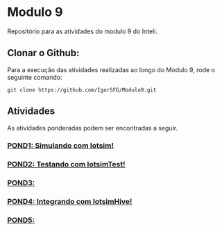 # Modulo 9
Repositório para as atividades do modulo 9 do Inteli.

## Clonar o Github:
Para a execução das atividades realizadas ao longo do Modulo 9, rode o seguinte comando:
```
git clone https://github.com/IgorSFG/Modulo9.git
```

## Atividades
As atividades ponderadas podem ser encontradas a seguir.

### [POND1: Simulando com Iotsim!](https://github.com/IgorSFG/Modulo9/tree/main/src/pond1)

### [POND2: Testando com IotsimTest!](https://github.com/IgorSFG/Modulo9/tree/main/src/pond2)

### [POND3: ](https://github.com/IgorSFG/Modulo9/tree/main/src/pond3)

### [POND4: Integrando com IotsimHive!](https://github.com/IgorSFG/Modulo9/tree/main/src/pond4)

### [POND5: ](https://github.com/IgorSFG/Modulo9/tree/main/src/pond5)
